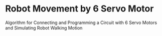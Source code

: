 # Robot Movement by 6 Servo Motor
Algorithm for Connecting and Programming a Circuit with 6 Servo Motors and Simulating Robot Walking Motion
